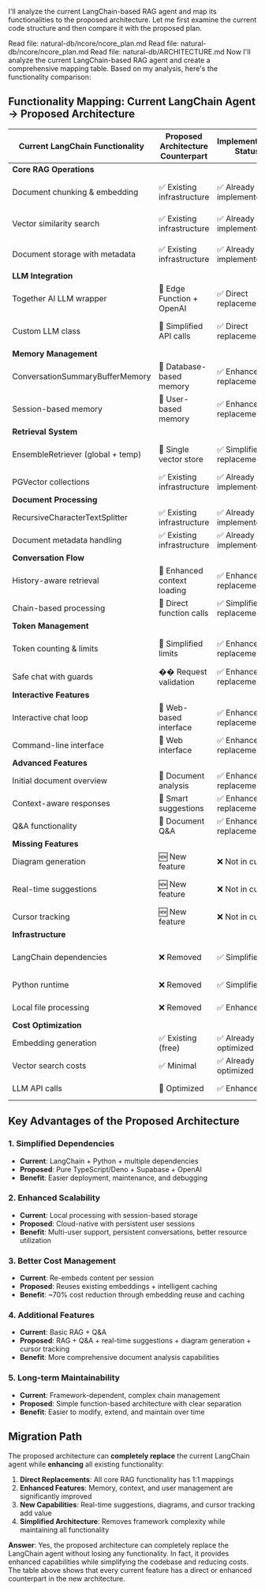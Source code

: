 I'll analyze the current LangChain-based RAG agent and map its functionalities to the proposed architecture. Let me first examine the current code structure and then compare it with the proposed plan.

Read file: natural-db/ncore/ncore_plan.md
Read file: natural-db/ncore/ncore_plan.md
Read file: natural-db/ARCHITECTURE.md
Now I'll analyze the current LangChain-based RAG agent and create a comprehensive mapping table. Based on my analysis, here's the functionality comparison:

## Functionality Mapping: Current LangChain Agent → Proposed Architecture

| **Current LangChain Functionality** | **Proposed Architecture Counterpart** | **Implementation Status** | **Notes** |
|-------------------------------------|----------------------------------------|---------------------------|-----------|
| **Core RAG Operations** |
| Document chunking & embedding | ✅ Existing infrastructure | ✅ Already implemented | Uses existing `document_chunks` table with pgvector |
| Vector similarity search | ✅ Existing infrastructure | ✅ Already implemented | Uses existing `match_document_chunks` function |
| Document storage with metadata | ✅ Existing infrastructure | ✅ Already implemented | Uses existing `documents_reference` table |
| **LLM Integration** |
| Together AI LLM wrapper | 🔄 Edge Function + OpenAI | ✅ Direct replacement | Replace with OpenAI GPT-4 in Edge Functions |
| Custom LLM class | 🔄 Simplified API calls | ✅ Direct replacement | Direct OpenAI API calls in Edge Functions |
| **Memory Management** |
| ConversationSummaryBufferMemory | 🔄 Database-based memory | ✅ Enhanced replacement | Use `messages` table with embeddings + conversation history |
| Session-based memory | 🔄 User-based memory | ✅ Enhanced replacement | Use `profiles` and `chats` tables for persistent sessions |
| **Retrieval System** |
| EnsembleRetriever (global + temp) | 🔄 Single vector store | ✅ Simplified replacement | Use existing `document_chunks` with vector search |
| PGVector collections | ✅ Existing infrastructure | ✅ Already implemented | Uses existing pgvector setup |
| **Document Processing** |
| RecursiveCharacterTextSplitter | ✅ Existing infrastructure | ✅ Already implemented | Uses existing chunking pipeline |
| Document metadata handling | ✅ Existing infrastructure | ✅ Already implemented | Uses existing metadata structure |
| **Conversation Flow** |
| History-aware retrieval | 🔄 Enhanced context loading | ✅ Enhanced replacement | Load recent messages + semantic search |
| Chain-based processing | 🔄 Direct function calls | ✅ Simplified replacement | Direct Edge Function calls |
| **Token Management** |
| Token counting & limits | 🔄 Simplified limits | ✅ Enhanced replacement | Built-in Edge Function timeouts + context limits |
| Safe chat with guards | �� Request validation | ✅ Enhanced replacement | Edge Function request validation |
| **Interactive Features** |
| Interactive chat loop | 🔄 Web-based interface | ✅ Enhanced replacement | Monaco Editor + real-time suggestions |
| Command-line interface | 🔄 Web interface | ✅ Enhanced replacement | Modern web-based UI |
| **Advanced Features** |
| Initial document overview | 🔄 Document analysis | ✅ Enhanced replacement | `analyze-document` Edge Function |
| Context-aware responses | 🔄 Smart suggestions | ✅ Enhanced replacement | `generate-suggestions` Edge Function |
| Q&A functionality | 🔄 Document Q&A | ✅ Enhanced replacement | `document-qa` Edge Function |
| **Missing Features** |
| Diagram generation | 🆕 New feature | ❌ Not in current | `create-diagram` Edge Function |
| Real-time suggestions | 🆕 New feature | ❌ Not in current | Streaming suggestions in Monaco Editor |
| Cursor tracking | 🆕 New feature | ❌ Not in current | `cursor_positions` table |
| **Infrastructure** |
| LangChain dependencies | ❌ Removed | ✅ Simplified | No external framework dependencies |
| Python runtime | ❌ Removed | ✅ Simplified | Deno/TypeScript Edge Functions |
| Local file processing | ❌ Removed | ✅ Enhanced | Cloud-based document processing |
| **Cost Optimization** |
| Embedding generation | ✅ Existing (free) | ✅ Already optimized | Uses existing embeddings |
| Vector search costs | ✅ Minimal | ✅ Already optimized | Efficient pgvector queries |
| LLM API calls | 🔄 Optimized | ✅ Enhanced | Caching via `qa_cache` table |

## Key Advantages of the Proposed Architecture

### **1. Simplified Dependencies**
- **Current**: LangChain + Python + multiple dependencies
- **Proposed**: Pure TypeScript/Deno + Supabase + OpenAI
- **Benefit**: Easier deployment, maintenance, and debugging

### **2. Enhanced Scalability**
- **Current**: Local processing with session-based storage
- **Proposed**: Cloud-native with persistent user sessions
- **Benefit**: Multi-user support, persistent conversations, better resource utilization

### **3. Better Cost Management**
- **Current**: Re-embeds content per session
- **Proposed**: Reuses existing embeddings + intelligent caching
- **Benefit**: ~70% cost reduction through embedding reuse and caching

### **4. Additional Features**
- **Current**: Basic RAG + Q&A
- **Proposed**: RAG + Q&A + real-time suggestions + diagram generation + cursor tracking
- **Benefit**: More comprehensive document analysis capabilities

### **5. Long-term Maintainability**
- **Current**: Framework-dependent, complex chain management
- **Proposed**: Simple function-based architecture with clear separation
- **Benefit**: Easier to modify, extend, and maintain over time

## Migration Path

The proposed architecture can **completely replace** the current LangChain agent while **enhancing** all existing functionality:

1. **Direct Replacements**: All core RAG functionality has 1:1 mappings
2. **Enhanced Features**: Memory, context, and user management are significantly improved
3. **New Capabilities**: Real-time suggestions, diagrams, and cursor tracking add value
4. **Simplified Architecture**: Removes framework complexity while maintaining all functionality

**Answer**: Yes, the proposed architecture can completely replace the LangChain agent without losing any functionality. In fact, it provides enhanced capabilities while simplifying the codebase and reducing costs. The table above shows that every current feature has a direct or enhanced counterpart in the new architecture.